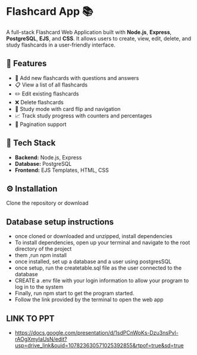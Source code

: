 # Flashcard App 📚

A full-stack Flashcard Web Application built with **Node.js**, **Express**, **PostgreSQL**, **EJS**, and **CSS**. It allows users to create, view, edit, delete, and study flashcards in a user-friendly interface.

## 🚀 Features

- 📝 Add new flashcards with questions and answers
- 📋 View a list of all flashcards
- ✏️ Edit existing flashcards
- ❌ Delete flashcards
- 🔁 Study mode with card flip and navigation
- 📈 Track study progress with counters and percentages
- 📄 Pagination support

## 🧱 Tech Stack

- **Backend:** Node.js, Express
- **Database:** PostgreSQL
- **Frontend:** EJS Templates, HTML, CSS


## ⚙️ Installation
Clone the repository or download


## Database setup instructions
- once cloned or downloaded and unzipped, install dependencies
- To install dependencies, open up your terminal and navigate to the root directory of the project
- them ,run npm install
- once installed, set up a database and a user using postgresSQL
- once setup, run the createtable.sql file as the user connected to the database
- CREATE a .env file with your login information to allow your program to log in to the system
- Finally, run npm start to get the program started.
- Follow the link provided by the terminal to open the web app

## LINK TO PPT

- https://docs.google.com/presentation/d/1sdPCnWoKs-Dzu3nsPvl-rAOgXmyIaUsN/edit?usp=drive_link&ouid=107823630571025392855&rtpof=true&sd=true


